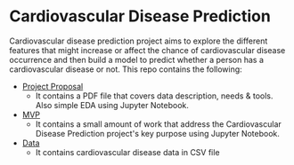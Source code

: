 # Cardiovascular Disease Prediction
Cardiovascular disease prediction project aims to explore the different features that might increase or affect the chance of cardiovascular disease occurrence and then build a model to predict whether a person has a cardiovascular disease or not. This repo contains the following: 
  * [Project Proposal](https://github.com/ShahdOmarAljabarti/Data_Science_Bootcamp/tree/main/Project_Proposal) 
    * It contains a PDF file that covers data description, needs & tools. Also simple EDA using Jupyter Notebook.
  * [MVP](https://github.com/ShahdOmarAljabarti/Data_Science_Bootcamp/tree/main/MVP)
    * It contains a small amount of work that address the Cardiovascular Disease Prediction project's key purpose using Jupyter Notebook. 
  * [Data](https://github.com/ShahdOmarAljabarti/Data_Science_Bootcamp/tree/main/Data)
    * It contains cardiovascular disease data in CSV file 
